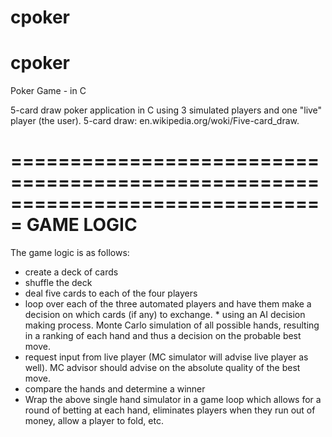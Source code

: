 cpoker
======

cpoker
===============================================================================

Poker Game - in C

5-card draw poker application in C using 3 simulated players and one "live" player (the user).
5-card draw: en.wikipedia.org/woki/Five-card_draw. 

===============================================================================
GAME LOGIC
===============================================================================

The game logic is as follows:
 - create a deck of cards
 - shuffle the deck
 - deal five cards to each of the four players
 - loop over each of the three automated players and have them make
   a decision on which cards (if any) to exchange.
		* using an AI decision making process.  Monte Carlo simulation of all possible hands,
		resulting in a ranking of each hand and thus a decision on
		the probable best move. 
- request input from live player (MC simulator will advise live
  player as well). MC advisor should advise on the absolute quality
  of the best move. 
- compare the hands and determine a winner
- Wrap the above single hand simulator in a game loop which
  allows for a round of betting at each hand, eliminates players when
  they run out of money, allow a player to fold, etc.

